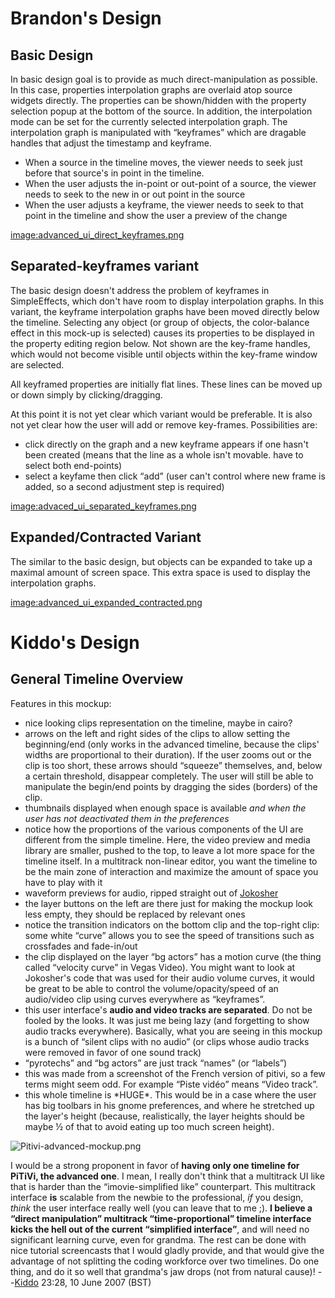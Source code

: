 # Brandon's Design

## Basic Design

In basic design goal is to provide as much direct-manipulation as
possible. In this case, properties interpolation graphs are overlaid
atop source widgets directly. The properties can be shown/hidden with
the property selection popup at the bottom of the source. In addition,
the interpolation mode can be set for the currently selected
interpolation graph. The interpolation graph is manipulated with
“keyframes” which are dragable handles that adjust the timestamp and
keyframe.

-   When a source in the timeline moves, the viewer needs to seek just
    before that source's in point in the timeline.
-   When the user adjusts the in-point or out-point of a source, the
    viewer needs to seek to the new in or out point in the source
-   When the user adjusts a keyframe, the viewer needs to seek to that
    point in the timeline and show the user a preview of the change

<image:advanced_ui_direct_keyframes.png>

## Separated-keyframes variant

The basic design doesn't address the problem of keyframes in
SimpleEffects, which don't have room to display interpolation graphs. In
this variant, the keyframe interpolation graphs have been moved directly
below the timeline. Selecting any object (or group of objects, the
color-balance effect in this mock-up is selected) causes its properties
to be displayed in the property editing region below. Not shown are the
key-frame handles, which would not become visible until objects within
the key-frame window are selected.

All keyframed properties are initially flat lines. These lines can be
moved up or down simply by clicking/dragging.

At this point it is not yet clear which variant would be preferable. It
is also not yet clear how the user will add or remove key-frames.
Possibilities are:

-   click directly on the graph and a new keyframe appears if one hasn't
    been created (means that the line as a whole isn't movable. have to
    select both end-points)
-   select a keyfame then click “add” (user can't control where new
    frame is added, so a second adjustment step is required)

<image:advaced_ui_separated_keyframes.png>

## Expanded/Contracted Variant

The similar to the basic design, but objects can be expanded to take up
a maximal amount of screen space. This extra space is used to display
the interpolation graphs.

<image:advanced_ui_expanded_contracted.png>

# Kiddo's Design

## General Timeline Overview

Features in this mockup:

-   nice looking clips representation on the timeline, maybe in cairo?
-   arrows on the left and right sides of the clips to allow setting the
    beginning/end (only works in the advanced timeline, because the
    clips' widths are proportional to their duration). If the user zooms
    out or the clip is too short, these arrows should “squeeze”
    themselves, and, below a certain threshold, disappear completely.
    The user will still be able to manipulate the begin/end points by
    dragging the sides (borders) of the clip.
-   thumbnails displayed when enough space is available *and when the
    user has not deactivated them in the preferences*
-   notice how the proportions of the various components of the UI are
    different from the simple timeline. Here, the video preview and
    media library are smaller, pushed to the top, to leave a lot more
    space for the timeline itself. In a multitrack non-linear editor,
    you want the timeline to be the main zone of interaction and
    maximize the amount of space you have to play with it
-   waveform previews for audio, ripped straight out of
    [Jokosher](http://www.jokosher.org)
-   the layer buttons on the left are there just for making the mockup
    look less empty, they should be replaced by relevant ones
-   notice the transition indicators on the bottom clip and the
    top-right clip: some white “curve” allows you to see the speed of
    transitions such as crossfades and fade-in/out
-   the clip displayed on the layer “bg actors” has a motion curve (the
    thing called “velocity curve” in Vegas Video). You might want to
    look at Jokosher's code that was used for their audio volume curves,
    it would be great to be able to control the volume/opacity/speed of
    an audio/video clip using curves everywhere as “keyframes”.
-   this user interface's **audio and video tracks are separated**. Do
    not be fooled by the looks. It was just me being lazy (and
    forgetting to show audio tracks everywhere). Basically, what you are
    seeing in this mockup is a bunch of “silent clips with no audio” (or
    clips whose audio tracks were removed in favor of one sound track)
-   “pyrotechs” and “bg actors” are just track “names” (or “labels”)
-   this was made from a screenshot of the French version of pitivi, so
    a few terms might seem odd. For example “Piste vidéo” means “Video
    track”.
-   this whole timeline is \*HUGE\*. This would be in a case where the
    user has big toolbars in his gnome preferences, and where he
    stretched up the layer's height (because, realistically, the layer
    heights should be maybe ½ of that to avoid eating up too much screen
    height).

![](Pitivi-advanced-mockup.png "Pitivi-advanced-mockup.png")

I would be a strong proponent in favor of **having only one timeline for
PiTiVi, the advanced one**. I mean, I really don't think that a
multitrack UI like that is harder than the “imovie-simplified like”
counterpart. This multitrack interface **is** scalable from the newbie
to the professional, *if* you design, *think* the user interface really
well (you can leave that to me ;). **I believe a “direct manipulation”
multitrack “time-proportional” timeline interface kicks the hell out of
the current “simplified interface”**, and will need no significant
learning curve, even for grandma. The rest can be done with nice
tutorial screencasts that I would gladly provide, and that would give
the advantage of not splitting the coding workforce over two timelines.
Do one thing, and do it so well that grandma's jaw drops (not from
natural cause)! --[Kiddo](User:Kiddo.md) 23:28, 10 June 2007
(BST)
